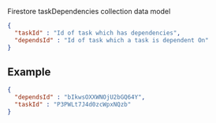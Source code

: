 Firestore taskDependencies collection data model

```json
{
  "taskId" : "Id of task which has dependencies",
  "dependsId" : "Id of task which a task is dependent On"
}
```

## Example 

```json
{
  "dependsId" : "bIkwsOXXWNOjU2bGQ64Y",
  "taskId" : "P3PWLt7J4d0zcWpxNQzb"
}
```